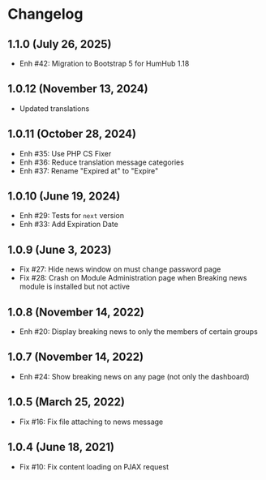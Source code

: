 Changelog
=========

1.1.0 (July 26, 2025)
---------------------
- Enh #42: Migration to Bootstrap 5 for HumHub 1.18

1.0.12 (November 13, 2024)
-------------------------
- Updated translations

1.0.11 (October 28, 2024)
-------------------------
- Enh #35: Use PHP CS Fixer
- Enh #36: Reduce translation message categories
- Enh #37: Rename "Expired at" to "Expire"

1.0.10 (June 19, 2024)
----------------------
- Enh #29: Tests for `next` version
- Enh #33: Add Expiration Date

1.0.9 (June 3, 2023)
--------------------
- Fix #27: Hide news window on must change password page
- Fix #28: Crash on Module Administration page when Breaking news module is installed but not active

1.0.8 (November 14, 2022)
-------------------------
- Enh #20: Display breaking news to only the members of certain groups


1.0.7 (November 14, 2022)
-------------------------
- Enh #24: Show breaking news on any page (not only the dashboard)


1.0.5 (March 25, 2022)
----------------------
- Fix #16: Fix file attaching to news message


1.0.4 (June 18, 2021)
---------------------
- Fix #10: Fix content loading on PJAX request

